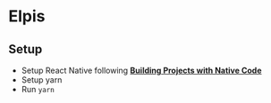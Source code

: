 # Elpis

## Setup

- Setup React Native following [**Building Projects with Native Code**](https://facebook.github.io/react-native/docs/getting-started)
- Setup yarn
- Run `yarn`
